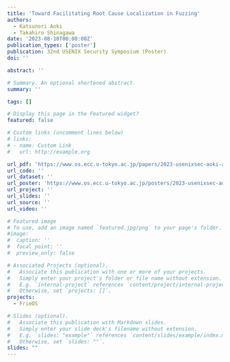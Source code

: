 ```yaml
---
title: 'Toward Facilitating Root Cause Localization in Fuzzing'
authors:
  - Katsunori Aoki
  - Takahiro Shinagawa
date: '2023-08-10T00:00:00Z'
publication_types: ['poster']
publication: 32nd USENIX Security Symposium (Poster)
doi: ''

abstract: ''

# Summary. An optional shortened abstract.
summary: ''

tags: []

# Display this page in the Featured widget?
featured: false

# Custom links (uncomment lines below)
# links:
# - name: Custom Link
#   url: http://example.org

url_pdf: 'https://www.os.ecc.u-tokyo.ac.jp/papers/2023-usenixsec-aoki-abstract.pdf'
url_code: ''
url_dataset: ''
url_poster: 'https://www.os.ecc.u-tokyo.ac.jp/posters/2023-usenixsec-aoki.pdf'
url_project: ''
url_slides: ''
url_source: ''
url_video: ''

# Featured image
# To use, add an image named `featured.jpg/png` to your page's folder.
#image:
#  caption: ''
#  focal_point: ''
#  preview_only: false

# Associated Projects (optional).
#   Associate this publication with one or more of your projects.
#   Simply enter your project's folder or file name without extension.
#   E.g. `internal-project` references `content/project/internal-project/index.md`.
#   Otherwise, set `projects: []`.
projects:
  - FrieOS

# Slides (optional).
#   Associate this publication with Markdown slides.
#   Simply enter your slide deck's filename without extension.
#   E.g. `slides: "example"` references `content/slides/example/index.md`.
#   Otherwise, set `slides: ""`.
slides: ""
---
```


